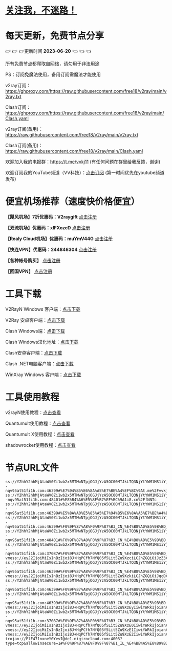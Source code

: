 # [关注我，不迷路！](https://github.com/login?return_to=https%3A%2F%2Fgithub.com%2Fw379740999)
# 每天更新，免费节点分享
:point_right: :point_right: :point_right:更新时间 **2023-06-20** :point_left: :point_left: :point_left:

所有免费节点都爬取自网络，请勿用于非法用途

PS：订阅免魔法使用，备用订阅需魔法才能使用

v2ray订阅：https://ghproxy.com/https://raw.githubusercontent.com/free18/v2ray/main/v2ray.txt

Clash订阅：https://ghproxy.com/https://raw.githubusercontent.com/free18/v2ray/main/Clash.yaml

v2ray订阅(备用)：https://raw.githubusercontent.com/free18/v2ray/main/v2ray.txt

Clash订阅(备用)：https://raw.githubusercontent.com/free18/v2ray/main/Clash.yaml

欢迎加入我的电报群：https://t.me/vvkj11
(有任何问题在群里给我反馈，谢谢)

欢迎订阅我的YouTube频道（VV科技）：[点击订阅](https://www.youtube.com/channel/UCqdGfxwYKrllrHv_Bc-9vAw?sub_confirmation=1)
(第一时间优先在youtube频道发布）

# 便宜机场推荐（速度快价格便宜）

**【飓风机场】7折优惠码：V2raygift** [点击注册](https://hurricanerelay.net/#/register?code=YYPj4pCJ)

**【双流机场】优惠码：xIFXozcD** [点击注册](https://sscurl.com/#/register?code=xIFXozcD)

**【Realy Cloud机场】优惠码：muYmV44G** [点击注册](https://relay.casa/#/register?code=muYmV44G)

**【快连VPN】优惠码：244846304**  [点击注册](https://pay.eradpd.xyz)

**【各种帐号购买】**  [点击注册](https://wandoukj.eu.org/)

**【回国VPN】** [点击注册](https://wandoukj.eu.org/)


# 工具下载

V2RayN Windows 客户端：[点击下载](https://github.com/2dust/v2rayN/releases)

V2Ray 安卓客户端：[点击下载](https://github.com/2dust/v2rayNG/releases)

Clash Windows端：[点击下载](https://github.com/Fndroid/clash_for_windows_pkg/releases)

Clash Windows汉化地址：[点击下载](https://drive.google.com/file/d/1hLY1pedrIxA1u8sEkPWnMLEsQawD0nvf/view?usp=sharing)

Clash安卓客户端：[点击下载](https://github.com/naicfeng/ClashRForAndroid/releases)

Clash .NET电脑客户端：[点击下载](https://github.com/ClashDotNetFramework/experimental-clash/releases)

WinXray Windows 客户端：[点击下载](https://github.com/TheMRLL/WinXray/releases)

# 工具使用教程

v2rayN使用教程：[点击查看](https://youtu.be/MvJwoEo6-JU)

Quantumult使用教程：[点击查看](https://youtu.be/qCkjLMPKygw)

Quantumult X使用教程：[点击查看](https://youtu.be/ghZLHPEGfVc)

shadowrocket使用教程：[点击查看](https://youtu.be/kGKKr6WTrJc)

# 节点URL文件
```
ss://Y2hhY2hhMjAtaWV0Zi1wb2x5MTMwNTpjOGJjYzA5OC00MTJkLTQ3NjYtYWM1MS1iYjNhYzA5MzJmYTE=@01.xn--nqv95at51fi1h.com:46399#%E7%94%B5%E6%8A%A5%E7%BE%A4%EF%BC%9At.me%2Fvvkj11
ss://Y2hhY2hhMjAtaWV0Zi1wb2x5MTMwNTpjOGJjYzA5OC00MTJkLTQ3NjYtYWM1MS1iYjNhYzA5MzJmYTE=@02.xn--nqv95at51fi1h.com:48401#%E8%B4%A6%E5%8F%B7%EF%BC%9A1i8.cn%2FfNNTc
ss://Y2hhY2hhMjAtaWV0Zi1wb2x5MTMwNTpjOGJjYzA5OC00MTJkLTQ3NjYtYWM1MS1iYjNhYzA5MzJmYTE=@01.xn--nqv95at51fi1h.com:46399#%E5%8A%A0%E5%85%A5%E7%94%B5%E6%8A%A5%E7%BE%A4%E9%98%B2%E6%AD%A2%E5%A4%B1%E6%95%88
ss://Y2hhY2hhMjAtaWV0Zi1wb2x5MTMwNTpjOGJjYzA5OC00MTJkLTQ3NjYtYWM1MS1iYjNhYzA5MzJmYTE=@01.xn--nqv95at51fi1h.com:46399#%F0%9F%87%A8%F0%9F%87%B3_CN_%E4%B8%AD%E5%9B%BD_4
ss://Y2hhY2hhMjAtaWV0Zi1wb2x5MTMwNTpjOGJjYzA5OC00MTJkLTQ3NjYtYWM1MS1iYjNhYzA5MzJmYTE=@02.xn--nqv95at51fi1h.com:48401#%F0%9F%87%A8%F0%9F%87%B3_CN_%E4%B8%AD%E5%9B%BD_5
ss://Y2hhY2hhMjAtaWV0Zi1wb2x5MTMwNTpjOGJjYzA5OC00MTJkLTQ3NjYtYWM1MS1iYjNhYzA5MzJmYTE=@02.xn--nqv95at51fi1h.com:37087#%F0%9F%87%A8%F0%9F%87%B3_CN_%E4%B8%AD%E5%9B%BD_6
vmess://eyJ2IjoiMiIsInBzIjoi8J+HqPCfh7NfQ05f5Lit5Zu9XzciLCJhZGQiOiJzZ3AwMi5pbnRlcm5ldHNtYXJ0cm91dGluZy5hc2lhIiwicG9ydCI6MTAxODQsImlkIjoiIiwiYWlkIjowLCJzY3kiOiJhdXRvIiwibmV0IjoidGNwIiwidGxzIjoiIn0=
ss://Y2hhY2hhMjAtaWV0Zi1wb2x5MTMwNTpjOGJjYzA5OC00MTJkLTQ3NjYtYWM1MS1iYjNhYzA5MzJmYTE=@01.xn--nqv95at51fi1h.com:46399#%F0%9F%87%A8%F0%9F%87%B3_CN_%E4%B8%AD%E5%9B%BD_8
vmess://eyJ2IjoiMiIsInBzIjoi8J+HqPCfh7NfQ05f5Lit5Zu9XzkiLCJhZGQiOiJqcDAyLmludGVybmV0c21hcnRyb3V0aW5nLmFzaWEiLCJwb3J0IjoxMDMyMywiaWQiOiJhNzRiOGM5ZC0zYzFjLTQxYzQtOGNkZS02MzQzNzdhMTBmMDMiLCJhaWQiOjAsInNjeSI6ImF1dG8iLCJuZXQiOiJ0Y3AiLCJ0bHMiOiIifQ==
ss://Y2hhY2hhMjAtaWV0Zi1wb2x5MTMwNTpjOGJjYzA5OC00MTJkLTQ3NjYtYWM1MS1iYjNhYzA5MzJmYTE=@01.xn--nqv95at51fi1h.com:46399#%F0%9F%87%A8%F0%9F%87%B3_CN_%E4%B8%AD%E5%9B%BD_10
ss://Y2hhY2hhMjAtaWV0Zi1wb2x5MTMwNTpjOGJjYzA5OC00MTJkLTQ3NjYtYWM1MS1iYjNhYzA5MzJmYTE=@01.xn--nqv95at51fi1h.com:46399#%F0%9F%87%A8%F0%9F%87%B3_CN_%E4%B8%AD%E5%9B%BD_11
vmess://eyJ2IjoiMiIsInBzIjoi8J+HqPCfh7NfQ05f5Lit5Zu9XzEyIiwiYWRkIjoianAwMi5pbnRlcm5ldHNtYXJ0cm91dGluZy5hc2lhIiwicG9ydCI6MTAzMjMsImlkIjoiYTc0YjhjOWQtM2MxYy00MWM0LThjZGUtNjM0Mzc3YTEwZjAzIiwiYWlkIjowLCJzY3kiOiJhdXRvIiwibmV0IjoidGNwIiwidGxzIjoiIn0=
ss://Y2hhY2hhMjAtaWV0Zi1wb2x5MTMwNTpjOGJjYzA5OC00MTJkLTQ3NjYtYWM1MS1iYjNhYzA5MzJmYTE=@02.xn--nqv95at51fi1h.com:37087#%F0%9F%87%A8%F0%9F%87%B3_CN_%E4%B8%AD%E5%9B%BD_13
vmess://eyJ2IjoiMiIsInBzIjoi8J+HqPCfh7NfQ05f5Lit5Zu9XzE0IiwiYWRkIjoianAwMS5pbnRlcm5ldHNtYXJ0cm91dGluZy5hc2lhIiwicG9ydCI6MTA0NDYsImlkIjoiYTc0YjhjOWQtM2MxYy00MWM0LThjZGUtNjM0Mzc3YTEwZjAzIiwiYWlkIjowLCJzY3kiOiJhdXRvIiwibmV0IjoidGNwIiwidGxzIjoiIn0=
vmess://eyJ2IjoiMiIsInBzIjoi8J+HqPCfh7NfQ05f5Lit5Zu9XzE1IiwiYWRkIjoianAwMS5pbnRlcm5ldHNtYXJ0cm91dGluZy5hc2lhIiwicG9ydCI6MTA0NDYsImlkIjoiYTc0YjhjOWQtM2MxYy00MWM0LThjZGUtNjM0Mzc3YTEwZjAzIiwiYWlkIjowLCJzY3kiOiJhdXRvIiwibmV0IjoidGNwIiwidGxzIjoiIn0=
vmess://eyJ2IjoiMiIsInBzIjoi8J+HqPCfh7NfQ05f5Lit5Zu9XzE2IiwiYWRkIjoianAwMy5pbnRlcm5ldHNtYXJ0cm91dGluZy5hc2lhIiwicG9ydCI6NDIwMDgsImlkIjoiYTc0YjhjOWQtM2MxYy00MWM0LThjZGUtNjM0Mzc3YTEwZjAzIiwiYWlkIjowLCJzY3kiOiJhdXRvIiwibmV0IjoidGNwIiwidGxzIjoiIn0=
trojan://PlF471nxneY0YevI@de1.nigirocloud.com:4003?type=tcp&allowInsecure=1#%F0%9F%87%AE%F0%9F%87%B1_IL_%E4%BB%A5%E8%89%B2%E5%88%97_17
```
